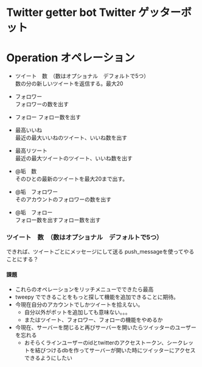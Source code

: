 # Twitter getter bot Twitter ゲッターボット

# Operation オペレーション

- ツイート　数　（数はオプショナル　デフォルトで5つ）  
数の分の新しいツイートを返信する。最大20

- フォロワー  
フォロワーの数を出す
- フォロー
フォロー数を出す

- 最高いいね  
最近の最大いいねのツイート、いいね数を出す

- 最高リツート  
最近の最大ツイートのツイート、いいね数を出す

- @垢　数  
そのひとの最新のツイートを最大20まで出す。

- @垢　フォロワー  
そのアカウントのフォロワーの数を出す

- @垢　フォロー  
フォロー数を出すフォロー数を出す

### ツイート　数　（数はオプショナル　デフォルトで5つ）
できれば、ツイートごとにメッセージにして送る
push_messageを使ってやることにする？


#### 課題
- これらのオペレーションをリッチメニューでできたら最高
- tweepy でできることをもっと探して機能を追加できることに期待。
- 今現在自分のアカウントでしかツイートを拾えない。
  - 自分以外がボットを追加しても意味ない。。。
  - またはツイート、フォロワー、フォローの機能をやめるか
- 今現在、サーバーを閉じると再びサーバーを開いたらツイッターのユーザーを忘れる
  - おそらくラインユーザーのidとtwitterのアクセストークン、シークレットを結びつけるdbを作ってサーバーが開いた時にツイッターにアクセスできるようにしたい
